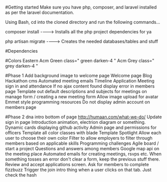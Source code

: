 #Getting started
Make sure you have php, composer, and laravel installed as per the laravel documentation.  

Using Bash, cd into the cloned directory and run the following commands...

composer install       ---->   Installs all the php project dependencies for ya

php artisan migrate    ---->  Creates the needed databases/tables and stuff



#Dependencies

#Colors
Eastern Acm Green class=" green darken-4 "
Acm Grey class=" grey darken-4 "

#Phase 1
Add background image to welcome page
Welcome page
Blog
Hackathon cms 
Automated meeting emails
Timeline
Application
Meeting sign in and attendance
If no ajax content found display error in members page
Template out default descriptions and subjects for meetings on manage form / creating a new meeting form
Allow image upload for avatar
Emmet style programming resources
Do not display admin account on members page

#Phase 2
dna intro bottom of page http://humaan.com/what-we-do/
Update sign in page
Introduction animation, electrion diagram or something.
Dynamic cards displaying github activity
Admin page and permissions for officers
Template all color classes with blade
Template Spotlight
Allow each user to choose their own color
Filter to allow employers to filter through members based on applicable skills
Programming challenges
Agile board / start a project
Questions and answers among members
Google map api on the meeting place
Automated emails for creating meetings, rsvps etc.
When something tosses an error don't clear a form, keep the previous stuff there.  
Review and accept applications screen.  Ask for members to complete fizzbuzz
Trigger the join  intro thing when a user clicks on that tab.  Just check the hash
